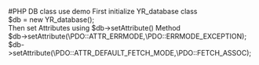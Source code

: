 #PHP DB class use demo
First initialize YR_database class <br>
$db = new YR_database(); <br>
Then set Attributes using $db->setAttribute() Method <br>
$db->setAttribute(\PDO::ATTR_ERRMODE,\PDO::ERRMODE_EXCEPTION); <br>
$db->setAttribute(\PDO::ATTR_DEFAULT_FETCH_MODE,\PDO::FETCH_ASSOC); <br>

